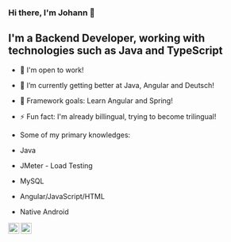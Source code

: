### Hi there, I'm Johann 👋

## I'm a Backend Developer, working with technologies such as Java and TypeScript

- 🔭 I'm open to work!
- 🌱 I’m currently getting better at Java, Angular and Deutsch!
- 🥅 Framework goals: Learn Angular and Spring!
- ⚡ Fun fact: I'm already billingual, trying to become trilingual!

- Some of my primary knowledges:
- Java
- JMeter - Load Testing
- MySQL
- Angular/JavaScript/HTML
- Native Android 


[<img align="left" alt="codeSTACKr | LinkedIn" width="22px" src="https://cdn.jsdelivr.net/npm/simple-icons@v3/icons/linkedin.svg" />][linkedin]
[<img align="left" alt="codeSTACKr | Instagram" width="22px" src="https://cdn.jsdelivr.net/npm/simple-icons@v3/icons/instagram.svg" />][instagram]


[instagram]: https://www.instagram.com/johann_a.b/
[linkedin]: https://www.linkedin.com/in/johannabandelow/
